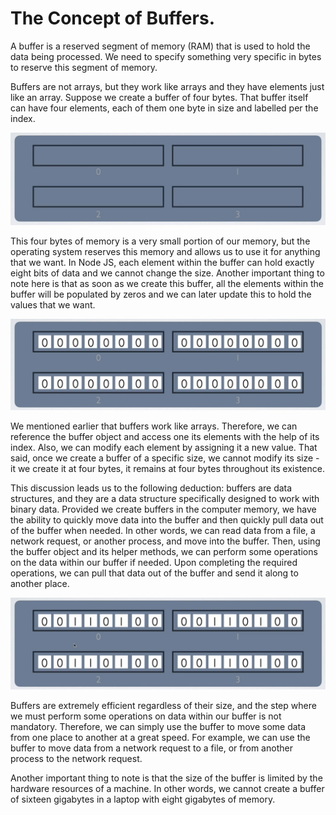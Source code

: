 # The Concept of Buffers.

A buffer is a reserved segment of memory (RAM) that is used to hold the data being processed. We need to specify something very specific in bytes to reserve this segment of memory.

Buffers are not arrays, but they work like arrays and they have elements just like an array. Suppose we create a buffer of four bytes. That buffer itself can have four elements, each of them one byte in size and labelled per the index.

<p align="center">
    <img src="../images/S03-SS01.png" width="800" />
</p>

This four bytes of memory is a very small portion of our memory, but the operating system reserves this memory and allows us to use it for anything that we want. In Node JS, each element within the buffer can hold exactly eight bits of data and we cannot change the size. Another important thing to note here is that as soon as we create this buffer, all the elements within the buffer will be populated by zeros and we can later update this to hold the values that we want.

<p align="center">
    <img src="../images/S03-SS02.png" width="800" />
</p>

We mentioned earlier that buffers work like arrays. Therefore, we can reference the buffer object and access one its elements with the help of its index. Also, we can modify each element by assigning it a new value. That said, once we create a buffer of a specific size, we cannot modify its size - it we create it at four bytes, it remains at four bytes throughout its existence.

This discussion leads us to the following deduction: buffers are data structures, and they are a data structure specifically designed to work with binary data. Provided we create buffers in the computer memory, we have the ability to quickly move data into the buffer and then quickly pull data out of the buffer when needed. In other words, we can read data from a file, a network request, or another process, and move into the buffer. Then, using the buffer object and its helper methods, we can perform some operations on the data within our buffer if needed. Upon completing the required operations, we can pull that data out of the buffer and send it along to another place.

<p align="center">
    <img src="../images/S03-SS03.png" width="800" />
</p>

Buffers are extremely efficient regardless of their size, and the step where we must perform some operations on data within our buffer is not mandatory. Therefore, we can simply use the buffer to move some data from one place to another at a great speed. For example, we can use the buffer to move data from a network request to a file, or from another process to the network request.

Another important thing to note is that the size of the buffer is limited by the hardware resources of a machine. In other words, we cannot create a buffer of sixteen gigabytes in a laptop with eight gigabytes of memory.
